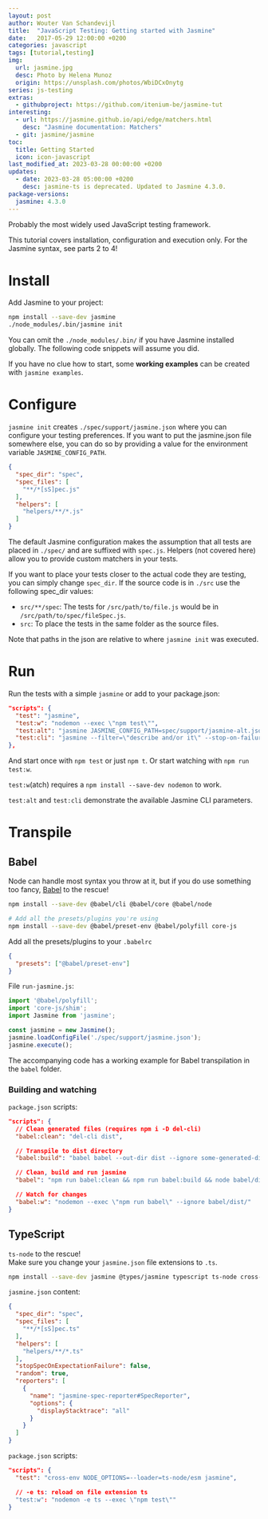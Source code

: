```yaml
---
layout: post
author: Wouter Van Schandevijl
title:  "JavaScript Testing: Getting started with Jasmine"
date:   2017-05-29 12:00:00 +0200
categories: javascript
tags: [tutorial,testing]
img:
  url: jasmine.jpg
  desc: Photo by Helena Munoz
  origin: https://unsplash.com/photos/WbiDCxOnytg
series: js-testing
extras:
  - githubproject: https://github.com/itenium-be/jasmine-tut
interesting:
  - url: https://jasmine.github.io/api/edge/matchers.html
    desc: "Jasmine documentation: Matchers"
  - git: jasmine/jasmine
toc:
  title: Getting Started
  icon: icon-javascript
last_modified_at: 2023-03-28 00:00:00 +0200
updates:
  - date: 2023-03-28 05:00:00 +0200
    desc: jasmine-ts is deprecated. Updated to Jasmine 4.3.0.
package-versions:
  jasmine: 4.3.0
---
```


Probably the most widely used JavaScript testing framework.

This tutorial covers installation, configuration and execution only.
For the Jasmine syntax, see parts 2 to 4!

<!--more-->

# Install

Add Jasmine to your project:

```sh
npm install --save-dev jasmine
./node_modules/.bin/jasmine init
```

You can omit the `./node_modules/.bin/` if you have Jasmine installed globally.
The following code snippets will assume you did.

If you have no clue how to start, some **working examples** can be created with `jasmine examples`.



# Configure

`jasmine init` creates `./spec/support/jasmine.json` where you can configure your testing preferences.
If you want to put the jasmine.json file somewhere else, you can do so 
by providing a value for the environment variable `JASMINE_CONFIG_PATH`.

```json
{
  "spec_dir": "spec",
  "spec_files": [
    "**/*[sS]pec.js"
  ],
  "helpers": [
    "helpers/**/*.js"
  ]
}
```

The default Jasmine configuration makes the assumption that 
all tests are placed in `./spec/` and are suffixed with `spec.js`.
Helpers (not covered here) allow you to provide custom matchers in your tests.

If you want to place your tests closer to the actual code they are testing, you can
simply change `spec_dir`. If the source code is in `./src` use the following spec_dir values:
- `src/**/spec`: The tests for `/src/path/to/file.js` would be in `/src/path/to/spec/fileSpec.js`.
- `src`: To place the tests in the same folder as the source files.

Note that paths in the json are relative to where `jasmine init` was executed.



# Run

Run the tests with a simple `jasmine` or add to your package.json:

```json
"scripts": {
  "test": "jasmine",
  "test:w": "nodemon --exec \"npm test\"",
  "test:alt": "jasmine JASMINE_CONFIG_PATH=spec/support/jasmine-alt.json",
  "test:cli": "jasmine --filter=\"describe and/or it\" --stop-on-failure=true --no-color --random=true -seed=7337"
},
```

And start once with `npm test` or just `npm t`. Or start watching with `npm run test:w`.

`test:w`(atch) requires a `npm install --save-dev nodemon` to work.

`test:alt` and `test:cli` demonstrate the available Jasmine CLI parameters.


# Transpile

## Babel

Node can handle most syntax you throw at it, but if you do use
something too fancy, [Babel][babel-setup] to the rescue!

```sh
npm install --save-dev @babel/cli @babel/core @babel/node

# Add all the presets/plugins you're using
npm install --save-dev @babel/preset-env @babel/polyfill core-js
```

Add all the presets/plugins to your `.babelrc`
```json
{
  "presets": ["@babel/preset-env"]
}
```

File `run-jasmine.js`:  

```js
import '@babel/polyfill';
import 'core-js/shim';
import Jasmine from 'jasmine';

const jasmine = new Jasmine();
jasmine.loadConfigFile('./spec/support/jasmine.json');
jasmine.execute();
```

The accompanying code has a working example for Babel transpilation in the `babel` folder.

### Building and watching

`package.json` scripts:  

```json
"scripts": {
  // Clean generated files (requires npm i -D del-cli)
  "babel:clean": "del-cli dist",

  // Transpile to dist directory
  "babel:build": "babel babel --out-dir dist --ignore some-generated-dir/",

  // Clean, build and run jasmine
  "babel": "npm run babel:clean && npm run babel:build && node babel/dist/run-jasmine.js",

  // Watch for changes
  "babel:w": "nodemon --exec \"npm run babel\" --ignore babel/dist/"
}
```



## TypeScript


`ts-node` to the rescue!  
Make sure you change your `jasmine.json` file extensions to `.ts`.

```sh
npm install --save-dev jasmine @types/jasmine typescript ts-node cross-env
```

`jasmine.json` content:  

```json
{
  "spec_dir": "spec",
  "spec_files": [
    "**/*[sS]pec.ts"
  ],
  "helpers": [
    "helpers/**/*.ts"
  ],
  "stopSpecOnExpectationFailure": false,
  "random": true,
  "reporters": [
    {
      "name": "jasmine-spec-reporter#SpecReporter",
      "options": {
        "displayStacktrace": "all"
      }
    }
  ]
}
```


`package.json` scripts:  

```json
"scripts": {
  "test": "cross-env NODE_OPTIONS=--loader=ts-node/esm jasmine",

  // -e ts: reload on file extension ts
  "test:w": "nodemon -e ts --exec \"npm test\""
}
```


[babel-setup]: http://babeljs.io/docs/setup
